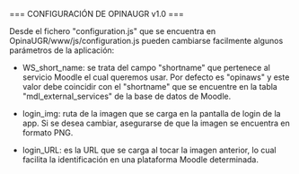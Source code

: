 === CONFIGURACIÓN DE OPINAUGR v1.0 ===

Desde el fichero "configuration.js" que se encuentra en OpinaUGR/www/js/configuration.js pueden cambiarse facilmente algunos parámetros de la aplicación:

 - WS_short_name: se trata del campo "shortname" que pertenece al servicio Moodle el cual queremos usar. Por defecto es "opinaws" y este valor debe coincidir con el "shortname" que se encuentre en la tabla "mdl_external_services" de la base de datos de Moodle.
 
 - login_img: ruta de la imagen que se carga en la pantalla de login de la app. Si se desea cambiar, asegurarse de que la imagen se encuentra en formato PNG.
 
 - login_URL: es la URL que se carga al tocar la imagen anterior, lo cual facilita la identificación en una plataforma Moodle determinada.